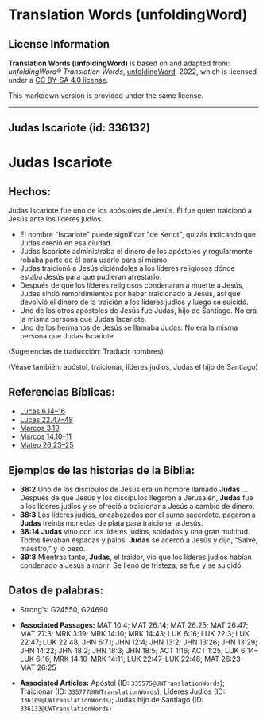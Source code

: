 # Translation Words (unfoldingWord)

## License Information

**Translation Words (unfoldingWord)** is based on and adapted from: _unfoldingWord® Translation Words_, [unfoldingWord](https://unfoldingword.org/utw), 2022, which is licensed under a [CC BY-SA 4.0 license](https://creativecommons.org/licenses/by-sa/4.0/legalcode.en).

This markdown version is provided under the same license.



--------------------------------

## Judas Iscariote (id: 336132)

Judas Iscariote
===============

Hechos:
-------

Judas Iscariote fue uno de los apóstoles de Jesús. Él fue quien traicionó a Jesús ante los líderes judíos.

* El nombre "Iscariote" puede significar "de Keriot", quizás indicando que Judas creció en esa ciudad.
* Judas Iscariote administraba el dinero de los apóstoles y regularmente robaba parte de él para usarlo para sí mismo.
* Judas traicionó a Jesús diciéndoles a los líderes religiosos dónde estaba Jesús para que pudieran arrestarlo.
* Después de que los líderes religiosos condenaran a muerte a Jesús, Judas sintió remordimientos por haber traicionado a Jesús, así que devolvió el dinero de la traición a los líderes judíos y luego se suicidó.
* Uno de los otros apóstoles de Jesús fue Judas, hijo de Santiago. No era la misma persona que Judas Iscariote.
* Uno de los hermanos de Jesús se llamaba Judas. No era la misma persona que Judas Iscariote.

(Sugerencias de traducción: Traducir nombres)

(Véase también: apóstol, traicionar, líderes judíos, Judas el hijo de Santiago)

Referencias Bíblicas:
---------------------

* [Lucas 6\.14–16](https://ref.ly/Luke6:14-Luke6:16)
* [Lucas 22\.47–48](https://ref.ly/Luke22:47-Luke22:48)
* [Marcos 3\.19](https://ref.ly/Mark3:19)
* [Marcos 14\.10–11](https://ref.ly/Mark14:10-Mark14:11)
* [Mateo 26\.23–25](https://ref.ly/Matt26:23-Matt26:25)

Ejemplos de las historias de la Biblia:
---------------------------------------

* **38:2** Uno de los discípulos de Jesús era un hombre llamado **Judas** ... Después de que Jesús y los discípulos llegaron a Jerusalén, **Judas** fue a los líderes judíos y se ofreció a traicionar a Jesús a cambio de dinero.
* **38:3** Los líderes judíos, encabezados por el sumo sacerdote, pagaron a **Judas** treinta monedas de plata para traicionar a Jesús.
* **38:14** **Judas** vino con los líderes judíos, soldados y una gran multitud. Todos llevaban espadas y palos. **Judas** se acercó a Jesús y dijo, “Salve, maestro,” y lo besó.
* **39:8** Mientras tanto, **Judas**, el traidor, vio que los líderes judíos habían condenado a Jesús a morir. Se llenó de tristeza, se fue y se suicidó.

Datos de palabras:
------------------

* Strong’s: G24550, G24690

* **Associated Passages:** MAT 10:4; MAT 26:14; MAT 26:25; MAT 26:47; MAT 27:3; MRK 3:19; MRK 14:10; MRK 14:43; LUK 6:16; LUK 22:3; LUK 22:47; LUK 22:48; JHN 6:71; JHN 12:4; JHN 13:2; JHN 13:26; JHN 13:29; JHN 14:22; JHN 18:2; JHN 18:3; JHN 18:5; ACT 1:16; ACT 1:25; LUK 6:14–LUK 6:16; MRK 14:10–MRK 14:11; LUK 22:47–LUK 22:48; MAT 26:23–MAT 26:25
* **Associated Articles:** Apóstol (ID: `335575@UWTranslationWords`); Traicionar (ID: `335777@UWTranslationWords`); Líderes Judíos (ID: `336109@UWTranslationWords`); Judas hijo de Santiago (ID: `336133@UWTranslationWords`)

